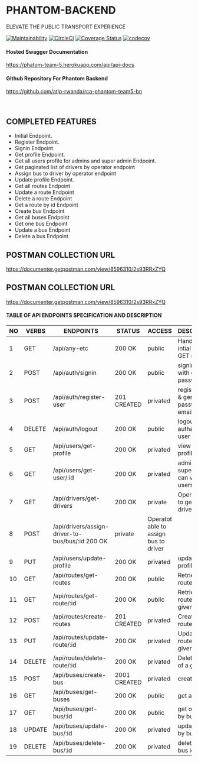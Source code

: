 # PHANTOM-BACKEND

ELEVATE THE PUBLIC TRANSPORT EXPERIENCE

[![Maintainability](https://api.codeclimate.com/v1/badges/bc1821d415fdc0f19d72/maintainability)](https://codeclimate.com/github/atlp-rwanda/rca-phantom-team5-bn/maintainability)
[![CircleCI](https://dl.circleci.com/status-badge/img/gh/atlp-rwanda/rca-phantom-team5-bn/tree/develop.svg?style=svg)](https://dl.circleci.com/status-badge/redirect/gh/atlp-rwanda/rca-phantom-team5-bn/tree/develop)
[![Coverage Status](https://coveralls.io/repos/github/atlp-rwanda/rca-phantom-team5-bn/badge.svg?branch=develop)](https://coveralls.io/github/atlp-rwanda/rca-phantom-team5-bn?branch=develop)
[![codecov](https://codecov.io/gh/atlp-rwanda/rca-phantom-team5-bn/branch/develop/graph/badge.svg?token=6QCWS8ES5Q)](https://codecov.io/gh/atlp-rwanda/rca-phantom-team5-bn)

#### Hosted Swagger Documentation

https://phatom-team-5.herokuapp.com/api/api-docs

#### Github Repository For Phantom Backend

https://github.com/atlp-rwanda/rca-phantom-team5-bn


<br>

## COMPLETED FEATURES

- Initial Endpoint.
- Register Endpoint.
- Signin Endpoint.
- Get profile Endpoint.
- Get all users profile for admins and super admin Endpoint.
- Get paginated list of drivers by operator endpoint
- Assign bus to driver by operator endpoint
- Update profile Endpoint.
- Get all routes Endpoint
- Update a route Endpoint
- Delete a route Endpoint
- Get a route by id Endpoint
- Create bus Endpoint
- Get all buses Endpoint
- Get one bus Endpoint
- Update a bus Endpoint
- Delete a bus Endpoint

## POSTMAN COLLECTION URL
https://documenter.getpostman.com/view/8596310/2s93RRxZYQ

## POSTMAN COLLECTION URL
https://documenter.getpostman.com/view/8596310/2s93RRxZYQ


#### TABLE OF API ENDPOINTS SPECIFICATION AND DESCRIPTION


|NO  | VERBS  | ENDPOINTS                            | STATUS       | ACCESS      | DESCRIPTION                                |
|----|--------|--------------------------------------|--------------|-------------|--------------------------------------------|
| 1  | GET    | /api/any-etc                         | 200 OK       | public      | Handle all intial or wrong GET requests    |
| 2  | POST   | /api/auth/signin                     | 200 OK       | public      | signin a user with email and password      |
| 3  | POST   | /api/auth/register-user              | 201 CREATED  | privated    | register user & generate password in email |
| 4  | DELETE | /api/auth/logout                     | 200 OK       | public      | logout authanticated user                  |
| 5  | GET    | /api/users/get-profile               | 200 OK       | privated    | view user profile                          |
| 6  | GET    | /api/users/get-user/:id              | 200 OK       | privated    | admin and super admin can view users by id |
| 7  | GET    | /api/drivers/get-drivers             | 200 OK       | private     | Operator able to get list of drivers       |
| 8  | POST   | /api/drivers/assign-driver-to-bus/bus/:id 200 OK    | private     | Operatot able to assign bus to driver      |
| 9  | PUT    | /api/users/update-profile            | 200 OK       | privated    | update user profile                        |
| 10 | GET    | /api/routes/get-routes               | 200 OK       | public      | Retrieve all routes                        |
| 11 | GET    | /api/routes/get-route/:id            | 200 OK       | public      | Retrieve a route by a given ID             |
| 12 | POST   | /api/routes/create-routes            | 201 CREATED  | privated    | Create a new route                         |
| 13 | PUT    | /api/routes/update-route/:id         | 200 OK       | privated    | Update a route of a given ID               |
| 14 | DELETE | /api/routes/delete-route/:id         | 200 OK       | privated    | Delete a route of a given ID               |
| 15 | POST   | /api/buses/create-bus                | 2001 CREATED | privated    | create a bus                               |
| 16 | GET    | /api/buses/get-buses                 | 200 OK       | public      | get all buses                              |
| 17 | GET    | /api/buses/get-bus/:id               | 200 OK       | public      | get one bus by bus id                      |
| 18 | UPDATE | /api/buses/update-bus/:id            | 200 OK       | privated    | update a bus by bus id                     |
| 19 | DELETE | /api/buses/delete-bus/:id            | 200 OK       | privated    | delete by by bus id                        |


